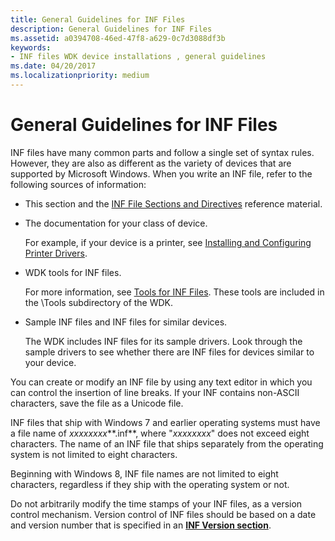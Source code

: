 ```yaml
---
title: General Guidelines for INF Files
description: General Guidelines for INF Files
ms.assetid: a0394708-46ed-47f8-a629-0c7d3088df3b
keywords:
- INF files WDK device installations , general guidelines
ms.date: 04/20/2017
ms.localizationpriority: medium
---
```


# General Guidelines for INF Files





INF files have many common parts and follow a single set of syntax rules. However, they are also as different as the variety of devices that are supported by Microsoft Windows. When you write an INF file, refer to the following sources of information:

-   This section and the [INF File Sections and Directives](inf-file-sections-and-directives.md) reference material.

-   The documentation for your class of device.

    For example, if your device is a printer, see [Installing and Configuring Printer Drivers](https://msdn.microsoft.com/library/windows/hardware/ff551648).

-   WDK tools for INF files.

    For more information, see [Tools for INF Files](https://msdn.microsoft.com/library/windows/hardware/ff552956). These tools are included in the \\Tools subdirectory of the WDK.

-   Sample INF files and INF files for similar devices.

    The WDK includes INF files for its sample drivers. Look through the sample drivers to see whether there are INF files for devices similar to your device.

You can create or modify an INF file by using any text editor in which you can control the insertion of line breaks. If your INF contains non-ASCII characters, save the file as a Unicode file.

INF files that ship with Windows 7 and earlier operating systems must have a file name of *xxxxxxxx***.inf**, where "*xxxxxxxx*" does not exceed eight characters. The name of an INF file that ships separately from the operating system is not limited to eight characters.

Beginning with Windows 8, INF file names are not limited to eight characters, regardless if they ship with the operating system or not.

Do not arbitrarily modify the time stamps of your INF files, as a version control mechanism. Version control of INF files should be based on a date and version number that is specified in an [**INF Version section**](inf-version-section.md).

 

 





